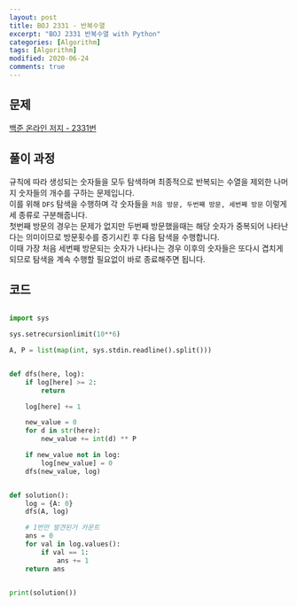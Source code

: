 ```yaml
---
layout: post
title: BOJ 2331 - 반복수열
excerpt: "BOJ 2331 반복수열 with Python"
categories: [Algorithm]
tags: [Algorithm]
modified: 2020-06-24
comments: true
---
```


## 문제
[백준 온라인 저지 - 2331번](https://www.acmicpc.net/problem/2331)

## 풀이 과정
규칙에 따라 생성되는 숫자들을 모두 탐색하며 최종적으로 반복되는 수열을 제외한 나머지 숫자들의 개수를 구하는 문제입니다. <br>
이를 위해 `DFS` 탐색을 수행하며 각 숫자들을 `처음 방문, 두번째 방문, 세번째 방문` 이렇게 세 종류로 구분해줍니다. <br>
첫번째 방문의 경우는 문제가 없지만 두번째 방문했을때는 해당 숫자가 중복되어 나타난다는 의미이므로 방문횟수를 증기시킨 후 다음 탐색을 수행합니다. <br>
이때 가장 처음 세번째 방문되는 숫자가 나타나는 경우 이후의 숫자들은 또다시 겹치게 되므로 탐색을 계속 수행할 필요없이 바로 종료해주면 됩니다.<br>

## 코드

~~~ python

import sys

sys.setrecursionlimit(10**6)

A, P = list(map(int, sys.stdin.readline().split()))


def dfs(here, log):
    if log[here] >= 2:
        return

    log[here] += 1

    new_value = 0
    for d in str(here):
        new_value += int(d) ** P

    if new_value not in log:
        log[new_value] = 0
    dfs(new_value, log)


def solution():
    log = {A: 0}
    dfs(A, log)

    # 1번만 발견된거 카운트
    ans = 0
    for val in log.values():
        if val == 1:
            ans += 1
    return ans


print(solution())

~~~